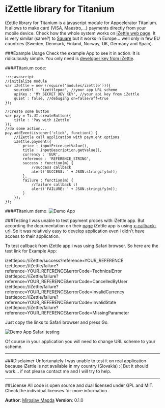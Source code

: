 iZettle library for Titanium
=======

iZettle library for Titanium is a javascript module for Appcelerator Titanium. It allows to make card (VISA, Maestro,...) payments directly from your mobile device.
Check how the whole system works on [iZettle  web page](https://www.izettle.com/). It is very similar (same?) to [Square](https://squareup.com/) but it works in Europe...
well only in few EU countries (Sweden, Denmark, Finland, Norway, UK, Germany and Spain).


###Example Usage
Check the example App to see it in action. It is ridiculously simple. You only need is [developer key from iZettle](https://developer.izettle.com/).

####Titanium code:
    
	:::javascript
	//initialize module
	var iZettle = new (require('modules/izettle'))({
		sourceUrl : 'izettlepoc', //your app URL scheme
		apiKey : 'MY_SECRET_DEV_KEY', //your api key from iZettle
		quiet : false, //debuging on=false/off=true
	});
	
	//create some button
	var pay = Ti.UI.createButton({
		title : 'Pay with iZettle'
	});
	//do some action...
	pay.addEventListener('click', function() {
		//iZettle call application with paym,ent options
		iZettle.payment({
			price : inputPrice.getValue(),
			title : inputDescription.getValue(),
			currency : 'EUR',
			reference : 'REFERENCE_STRING',
			success : function(m) {
				//success callback
				alert('SUCCESS: ' + JSON.stringify(m));
			},
			failure : function(m) {
				//failure callback :(
				alert('FAILURE: ' + JSON.stringify(m));
			}
		});
	});


####Titanium demo:
![Demo App][1]

###Testing
I was unable to test payment proces with iZettle app. But according the documentation on their [page](https://developer.izettle.com/) iZettle app is using [x-callback-url](http://x-callback-url.com/).
So it was relatively easy to develop application even i didn't have access to their application.

To test callback from iZettle app i was using Safari browser. So here are the test link for Example App:

izettlepoc://iZettle/success?reference=YOUR_REFERENCE
izettlepoc://iZettle/failure?reference=YOUR_REFERENCE&errorCode=TechnicalError
izettlepoc://iZettle/failure?reference=YOUR_REFERENCE&errorCode=CancelledByUser
izettlepoc://iZettle/failure?reference=YOUR_REFERENCE&errorCode=InvalidCurrency
izettlepoc://iZettle/failure?reference=YOUR_REFERENCE&errorCode=InvalidState
izettlepoc://iZettle/failure?reference=YOUR_REFERENCE&errorCode=MissingParameter

Just copy the links to Safari browser and press Go.

![Demo App Safari testing][2]

Of course in your application you will need to change URL scheme to your scheme.
- - - 
###Disclaimer
Unfortunately I was unable to test it on real application because iZettle is not available in my country (Slovakia) :(
But it should work... if not please contact me and I will try to help.
- - - 
##License
All code is open source and dual licensed under GPL and MIT. Check the individual licenses for more information.

**Author**: [Miroslav Magda](http://blog.ejci.net)
**Version**: 0.1.0

[1]: http://cdn.bitbucket.org/miroslavmagda/izettle-for-titanium/downloads/iZettle_demo.png
[2]: http://cdn.bitbucket.org/miroslavmagda/izettle-for-titanium/downloads/iZettle_demo_test.png